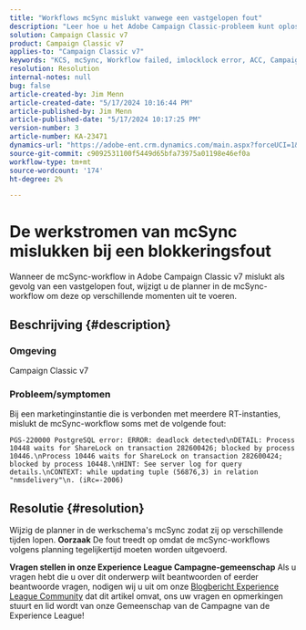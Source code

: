 ```yaml
---
title: "Workflows mcSync mislukt vanwege een vastgelopen fout"
description: "Leer hoe u het Adobe Campaign Classic-probleem kunt oplossen waarbij de mcSync-workflow mislukt door een blokkeringsfout. Wijzig de planner in mcSynch werkschema."
solution: Campaign Classic v7
product: Campaign Classic v7
applies-to: "Campaign Classic v7"
keywords: "KCS, mcSync, Workflow failed, imlocklock error, ACC, Campaign"
resolution: Resolution
internal-notes: null
bug: false
article-created-by: Jim Menn
article-created-date: "5/17/2024 10:16:44 PM"
article-published-by: Jim Menn
article-published-date: "5/17/2024 10:17:25 PM"
version-number: 3
article-number: KA-23471
dynamics-url: "https://adobe-ent.crm.dynamics.com/main.aspx?forceUCI=1&pagetype=entityrecord&etn=knowledgearticle&id=98298421-9b14-ef11-9f8a-6045bd006268"
source-git-commit: c9092531100f5449d65bfa73975a01198e46ef0a
workflow-type: tm+mt
source-wordcount: '174'
ht-degree: 2%

---
```


# De werkstromen van mcSync mislukken bij een blokkeringsfout


Wanneer de mcSync-workflow in Adobe Campaign Classic v7 mislukt als gevolg van een vastgelopen fout, wijzigt u de planner in de mcSync-workflow om deze op verschillende momenten uit te voeren.

## Beschrijving {#description}


### <b>Omgeving</b>

Campaign Classic v7



### <b>Probleem/symptomen</b>

Bij een marketinginstantie die is verbonden met meerdere RT-instanties, mislukt de mcSync-workflow soms met de volgende fout:

`PGS-220000 PostgreSQL error: ERROR: deadlock detected\nDETAIL: Process 10448 waits for ShareLock on transaction 282600426; blocked by process 10446.\nProcess 10446 waits for ShareLock on transaction 282600424; blocked by process 10448.\nHINT: See server log for query details.\nCONTEXT: while updating tuple (56876,3) in relation "nmsdelivery"\n. (iRc=-2006)`


## Resolutie {#resolution}


Wijzig de planner in de werkschema&#39;s mcSync zodat zij op verschillende tijden lopen.
<b>Oorzaak</b>
De fout treedt op omdat de mcSync-workflows volgens planning tegelijkertijd moeten worden uitgevoerd.


<b>Vragen stellen in onze Experience League Campagne-gemeenschap</b>
Als u vragen hebt die u over dit onderwerp wilt beantwoorden of eerder beantwoorde vragen, nodigen wij u uit om onze [Blogbericht Experience League Community](https://experienceleaguecommunities.adobe.com/t5/adobe-campaign-classic-blogs/introducing-top-kcs-articles-curated-for-your-troubleshooting/bc-p/672426#M132) dat dit artikel omvat, ons uw vragen en opmerkingen stuurt en lid wordt van onze Gemeenschap van de Campagne van de Experience League!
